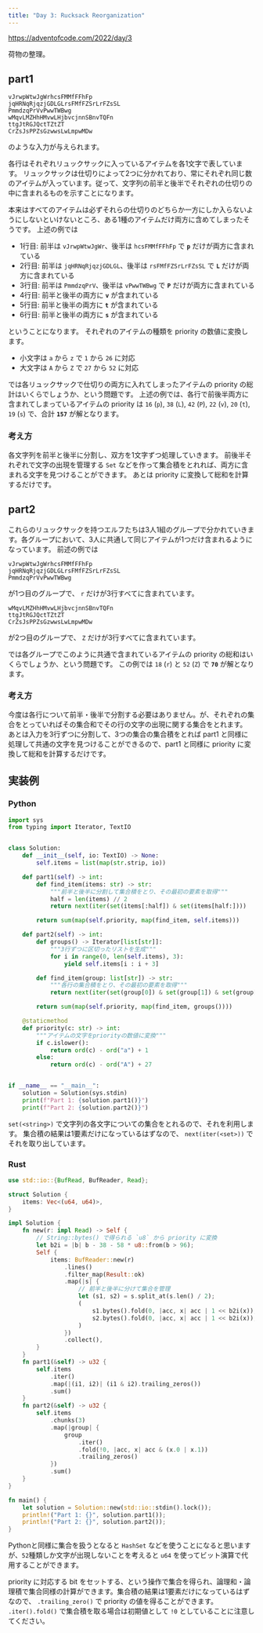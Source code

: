 ```yaml
---
title: "Day 3: Rucksack Reorganization"
---
```


https://adventofcode.com/2022/day/3

荷物の整理。


## part1

```
vJrwpWtwJgWrhcsFMMfFFhFp
jqHRNqRjqzjGDLGLrsFMfFZSrLrFZsSL
PmmdzqPrVvPwwTWBwg
wMqvLMZHhHMvwLHjbvcjnnSBnvTQFn
ttgJtRGJQctTZtZT
CrZsJsPPZsGzwwsLwLmpwMDw
```

のような入力が与えられます。

各行はそれぞれリュックサックに入っているアイテムを各1文字で表しています。
リュックサックは仕切りによって2つに分かれており、常にそれぞれ同じ数のアイテムが入っています。従って、文字列の前半と後半でそれぞれの仕切りの中に含まれるものを示すことになります。

本来はすべてのアイテムは必ずそれらの仕切りのどちらか一方にしか入らないようにしないといけないところ、ある1種のアイテムだけ両方に含めてしまったそうです。
上述の例では

- 1行目: 前半は `vJrwpWtwJgWr`、後半は `hcsFMMfFFhFp` で **`p`** だけが両方に含まれている
- 2行目: 前半は `jqHRNqRjqzjGDLGL`、後半は `rsFMfFZSrLrFZsSL` で **`L`** だけが両方に含まれている
- 3行目: 前半は `PmmdzqPrV`、後半は `vPwwTWBwg` で **`P`** だけが両方に含まれている
- 4行目: 前半と後半の両方に **`v`** が含まれている
- 5行目: 前半と後半の両方に **`t`** が含まれている
- 6行目: 前半と後半の両方に **`s`** が含まれている

ということになります。
それぞれのアイテムの種類を priority の数値に変換します。

- 小文字は `a` から `z` で `1` から `26` に対応
- 大文字は `A` から `Z` で `27` から `52` に対応

では各リュックサックで仕切りの両方に入れてしまったアイテムの priority の総計はいくらでしょうか、という問題です。
上述の例では、各行で前後半両方に含まれてしまっているアイテムの priority は `16` (`p`), `38` (`L`), `42` (`P`), `22` (`v`), `20` (`t`), `19` (`s`) で、合計 **`157`** が解となります。

### 考え方

各文字列を前半と後半に分割し、双方を1文字ずつ処理していきます。
前後半それぞれで文字の出現を管理する `Set` などを作って集合積をとれれば、両方に含まれる文字を見つけることができます。
あとは priority に変換して総和を計算するだけです。


## part2

これらのリュックサックを持つエルフたちは3人1組のグループで分かれていきます。各グループにおいて、3人に共通して同じアイテムが1つだけ含まれるようになっています。
前述の例では

```
vJrwpWtwJgWrhcsFMMfFFhFp
jqHRNqRjqzjGDLGLrsFMfFZSrLrFZsSL
PmmdzqPrVvPwwTWBwg
```

が1つ目のグループで、 `r` だけが3行すべてに含まれています。

```
wMqvLMZHhHMvwLHjbvcjnnSBnvTQFn
ttgJtRGJQctTZtZT
CrZsJsPPZsGzwwsLwLmpwMDw
```

が2つ目のグループで、 `Z` だけが3行すべてに含まれています。

では各グループでこのように共通で含まれているアイテムの priority の総和はいくらでしょうか、という問題です。
この例では `18` (`r`) と `52` (`Z`) で **`70`** が解となります。

### 考え方

今度は各行について前半・後半で分割する必要はありません。が、それぞれの集合をとっていればその集合和でその行の文字の出現に関する集合をとれます。
あとは入力を3行ずつに分割して、3つの集合の集合積をとれば part1 と同様に処理して共通の文字を見つけることができるので、part1 と同様に priority に変換して総和を計算するだけです。


## 実装例

### Python

```python
import sys
from typing import Iterator, TextIO


class Solution:
    def __init__(self, io: TextIO) -> None:
        self.items = list(map(str.strip, io))

    def part1(self) -> int:
        def find_item(items: str) -> str:
            """前半と後半に分割して集合積をとり、その最初の要素を取得"""
            half = len(items) // 2
            return next(iter(set(items[:half]) & set(items[half:])))

        return sum(map(self.priority, map(find_item, self.items)))

    def part2(self) -> int:
        def groups() -> Iterator[list[str]]:
            """3行ずつに区切ったリストを生成"""
            for i in range(0, len(self.items), 3):
                yield self.items[i : i + 3]

        def find_item(group: list[str]) -> str:
            """各行の集合積をとり、その最初の要素を取得"""
            return next(iter(set(group[0]) & set(group[1]) & set(group[2])))

        return sum(map(self.priority, map(find_item, groups())))

    @staticmethod
    def priority(c: str) -> int:
        """アイテムの文字をpriorityの数値に変換"""
        if c.islower():
            return ord(c) - ord("a") + 1
        else:
            return ord(c) - ord("A") + 27


if __name__ == "__main__":
    solution = Solution(sys.stdin)
    print(f"Part 1: {solution.part1()}")
    print(f"Part 2: {solution.part2()}")
```

`set(<string>)` で文字列の各文字についての集合をとれるので、それを利用します。
集合積の結果は1要素だけになっているはずなので、 `next(iter(<set>))` でそれを取り出しています。

### Rust

```rust
use std::io::{BufRead, BufReader, Read};

struct Solution {
    items: Vec<(u64, u64)>,
}

impl Solution {
    fn new(r: impl Read) -> Self {
        // String::bytes() で得られる `u8` から priority に変換
        let b2i = |b| b - 38 - 58 * u8::from(b > 96);
        Self {
            items: BufReader::new(r)
                .lines()
                .filter_map(Result::ok)
                .map(|s| {
                    // 前半と後半に分けて集合を管理
                    let (s1, s2) = s.split_at(s.len() / 2);
                    (
                        s1.bytes().fold(0, |acc, x| acc | 1 << b2i(x)),
                        s2.bytes().fold(0, |acc, x| acc | 1 << b2i(x)),
                    )
                })
                .collect(),
        }
    }
    fn part1(&self) -> u32 {
        self.items
            .iter()
            .map(|(i1, i2)| (i1 & i2).trailing_zeros())
            .sum()
    }
    fn part2(&self) -> u32 {
        self.items
            .chunks(3)
            .map(|group| {
                group
                    .iter()
                    .fold(!0, |acc, x| acc & (x.0 | x.1))
                    .trailing_zeros()
            })
            .sum()
    }
}

fn main() {
    let solution = Solution::new(std::io::stdin().lock());
    println!("Part 1: {}", solution.part1());
    println!("Part 2: {}", solution.part2());
}
```

Pythonと同様に集合を扱うとなると `HashSet` などを使うことになると思いますが、`52`種類しか文字が出現しないことを考えると `u64` を使ってビット演算で代用することができます。

priority に対応する bit をセットする、という操作で集合を得られ、論理和・論理積で集合同様の計算ができます。集合積の結果は1要素だけになっているはずなので、 `.trailing_zero()` で priority の値を得ることができます。
`.iter().fold()` で集合積を取る場合は初期値として `!0` としていることに注意してください。
